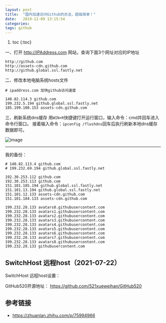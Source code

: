 ```yaml
---
layout: post
title:  "国内加速访问Github的办法，超级简单！"
date:   2019-12-09 13:15:54
categories: 
tags: github
---
```



1. toc
{:toc}


一、打开 http://IPAddress.com 网站，查询下面3个网址对应的IP地址
```
http://github.com 
http://assets-cdn.github.com 
http://github.global.ssl.fastly.net
```

二、修改本地电脑系统hosts文件
```shell
# ipaddress.com 加快github访问速度

140.82.114.3 github.com
199.232.5.194 github.global.ssl.fastly.net
185.199.108.153 assets-cdn.github.com
```

三、刷新系统dns缓存
用`WIN+R`快捷键打开运行窗口，输入命令：cmd并回车进入命令行窗口。
接着输入命令：`ipconfig /flushdns`回车后执行刷新本地dns缓存数据即可。

![image](https://user-images.githubusercontent.com/23518990/70410454-15b1bc00-1a8a-11ea-9ead-637bd0cf0e77.png)

---

我的备份：
```
# 140.82.113.4 github.com
# 199.232.69.194 github.global.ssl.fastly.net

192.30.253.112 github.com
192.30.253.113 github.com
151.101.185.194 github.global.ssl.fastly.net
151.101.13.194 github.global.ssl.fastly.net
151.101.12.133 assets-cdn.github.com
151.101.184.133 assets-cdn.github.com

199.232.28.133 avatars0.githubusercontent.com
199.232.28.133 avatars1.githubusercontent.com
199.232.28.133 avatars2.githubusercontent.com
199.232.28.133 avatars3.githubusercontent.com
199.232.28.133 avatars4.githubusercontent.com
199.232.28.133 avatars5.githubusercontent.com
199.232.28.133 avatars6.githubusercontent.com
199.232.28.133 avatars7.githubusercontent.com
199.232.28.133 avatars8.githubusercontent.com
199.232.28.133 githubusercontent.com
```

## SwitchHost 远程host（2021-07-22）

SwitchHost 远程host设置：

GitHub520开源地址： https://github.com/521xueweihan/GitHub520


## 参考链接

- https://zhuanlan.zhihu.com/p/75994966
